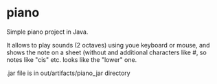 # piano
Simple piano project in Java. 

It allows to play sounds (2 octaves) using youe keyboard or mouse, 
and shows the note on a sheet (without and additional characters like #, 
so notes like "cis" etc. looks like the "lower" one. 



.jar file is in out/artifacts/piano_jar directory
